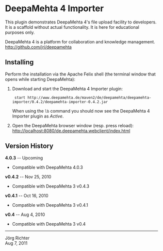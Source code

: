 
DeepaMehta 4 Importer
=====================

This plugin demonstrates DeepaMehta 4's file upload facility to developers. It is a scaffold without actual functionality. It is here for educational purposes only.

DeepaMehta 4 is a platform for collaboration and knowledge management.  
<http://github.com/jri/deepamehta>


Installing
----------

Perform the installation via the Apache Felix shell (the terminal window that opens while starting DeepaMehta):

1. Download and start the DeepaMehta 4 Importer plugin:

        start http://www.deepamehta.de/maven2/de/deepamehta/deepamehta-importer/0.4.2/deepamehta-importer-0.4.2.jar

   When using the `lb` command you should now see the DeepaMehta 4 Importer plugin as *Active*.

2. Open the DeepaMehta browser window (resp. press reload):  
   <http://localhost:8080/de.deepamehta.webclient/index.html>


Version History
---------------

**4.0.3** -- Upcoming

* Compatible with DeepaMehta 4.0.3

**v0.4.2** -- Nov 25, 2010

* Compatible with DeepaMehta 3 v0.4.3

**v0.4.1** -- Oct 16, 2010

* Compatible with DeepaMehta 3 v0.4.1

**v0.4** -- Aug 4, 2010

* Compatible with DeepaMehta 3 v0.4


------------
Jörg Richter  
Aug 7, 2011
